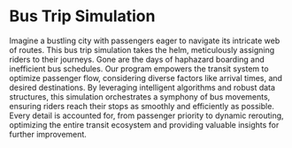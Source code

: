 # Bus Trip Simulation
Imagine a bustling city with passengers eager to navigate its intricate web of routes. This bus trip simulation takes the helm, meticulously assigning riders to their journeys. Gone are the days of haphazard boarding and inefficient bus schedules. Our program empowers the transit system to optimize passenger flow, considering diverse factors like arrival times, and desired destinations. By leveraging intelligent algorithms and robust data structures, this simulation orchestrates a symphony of bus movements, ensuring riders reach their stops as smoothly and efficiently as possible. Every detail is accounted for, from passenger priority to dynamic rerouting, optimizing the entire transit ecosystem and providing valuable insights for further improvement.
